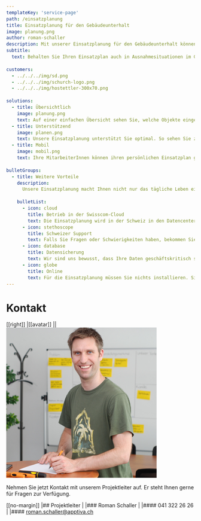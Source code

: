 ```yaml
---
templateKey: 'service-page'
path: /einsatzplanung
title: Einsatzplanung für den Gebäudeunterhalt
image: planung.png
author: roman-schaller
description: Mit unserer Einsatzplanung für den Gebäudeunterhalt können Sie Ihre Mitarbeiter und Objekte stets optimal einplanen.
subtitle:
  text: Behalten Sie Ihren Einsatzplan auch in Ausnahmesituationen im Griff.

customers:
  - ../../../img/sd.png
  - ../../../img/schurch-logo.png
  - ../../../img/hostettler-300x70.png

solutions:
  - title: Übersichtlich
    image: planung.png
    text: Auf einer einfachen Übersicht sehen Sie, welche Objekte eingeplant sind und welche MitarbeiterInnen die Arbeiten erledigen werden. Der Plan weist Sie zudem auf Ferien, Feiertage, Betriebsferien und Kapazitätsengpässe hin.
  - title: Unterstützend
    image: planen.png
    text: Unsere Einsatzplanung unterstützt Sie optimal. So sehen Sie z.B. hier, dass Frühauf Steffen schon für 10 Stunden eingeplant ist. Sie können aber Gärtner Martin zu der Aufgabe hinzufügen um ihn zu entlasten. Wenn Sie alle Engpässe bereinigt haben, erscheinen keine Warnungen mehr.
  - title: Mobil
    image: mobil.png
    text: Ihre MitarbeiterInnen können ihren persönlichen Einsatzplan ganz einfach auf ihrem Smartphone abrufen. Er ist nahtlos in jede Kalender-App integrierbar. Zudem können Sie weitere Details zur Aufgabe mitliefern.

bulletGroups:
  - title: Weitere Vorteile
    description:
      Unsere Einsatzplanung macht Ihnen nicht nur das tägliche Leben einfacher. Wir übernehmen auch das Drumherum, damit Sie sorglos planen können.

    bulletList:
      - icon: cloud
        title: Betrieb in der Swisscom-Cloud
        text: Die Einsatzplanung wird in der Schweiz in den Datencentern der Swisscom betrieben. Dadurch ist sie für Sie rund um die Uhr verfügbar.
      - icon: stethoscope
        title: Schweizer Support
        text: Falls Sie Fragen oder Schwierigkeiten haben, bekommen Sie Unterstützung direkt von den Entwicklern der Anwendung.
      - icon: database
        title: Datensicherung
        text: Wir sind uns bewusst, dass Ihre Daten geschäftskritisch sind. Darum sorgen wir für ein regelmässiges Backup.
      - icon: globe
        title: Online
        text: Für die Einsatzplanung müssen Sie nichts installieren. Sie ist für Sie von überall per Browser bedienbar.
---
```


# Kontakt

[[right]]
|[[avatar]]
||![Roman Schaller](../../data/employees/images/roman-schaller.jpg)

Nehmen Sie jetzt Kontakt mit unserem Projektleiter auf.
Er steht Ihnen gerne für Fragen zur Verfügung.

[[no-margin]]
|## Projektleiter
|
|### Roman Schaller
|
|#### 041 322 26 26
|
|#### [roman.schaller@apptiva.ch](mailto:roman.schaller@apptiva.ch)
